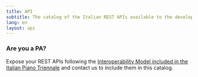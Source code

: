 ```yaml
---
title: API
subtitle: The catalog of the Italian REST APIs available to the developers.
lang: en
layout: api
---
```


### Are you a PA?

Expose your REST APIs following the [Interoperability Model included in the Italian Piano Triennale](https://docs.italia.it/italia/piano-triennale-ict/pianotriennale-ict-doc/it/stabile/doc/05_modello-di-interoperabilita.html?highlight=api) and contact us to include them in this catalog. 
